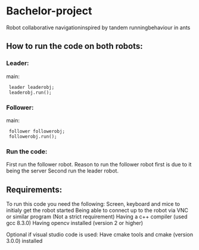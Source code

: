 # Bachelor-project
Robot collaborative navigationinspired by tandem runningbehaviour in ants

## How to run the code on both robots:
### Leader:
main:
```
 leader leaderobj;
 leaderobj.run();
``` 
### Follower:
main:
```
 follower followerobj;
 followerobj.run();
```

### Run the code:
First run the follower robot. Reason to run the follower robot first is due to it being the server
Second run the leader robot. 

## Requirements:
To run this code you need the following:
Screen, keyboard and mice to initialy get the robot started
Being able to connect up to the robot via VNC or similar program (Not a strict requirement)
Having a c++ compiler (used gcc 8.3.0)
Having opencv installed (version 2 or higher)

Optional if visual studio code is used:
Have cmake tools and cmake (version 3.0.0) installed